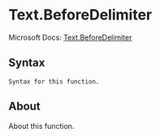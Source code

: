 ---
---

# Text.BeforeDelimiter

Microsoft Docs: [Text.BeforeDelimiter](https://docs.microsoft.com/en-us/powerquery-m/text-beforedelimiter)

## Syntax

```powerquery-m
Syntax for this function.
```

## About

About this function.

